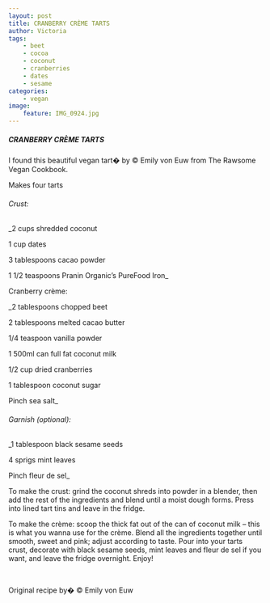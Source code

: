 ```yaml
---
layout: post
title: CRANBERRY CRÈME TARTS
author: Victoria
tags:
    - beet
    - cocoa
    - coconut
    - cranberries
    - dates
    - sesame
categories:
    - vegan
image:
    feature: IMG_0924.jpg
---
```

##### _CRANBERRY CRÈME TARTS_

I found this beautiful vegan tart� by © Emily von Euw from The Rawsome Vegan Cookbook.

Makes four tarts

###### Crust:

_2 cups shredded coconut
  
1 cup dates
  
3 tablespoons cacao powder
  
1 1/2 teaspoons Pranin Organic&#8217;s PureFood Iron_

Cranberry crème:
  
_2 tablespoons chopped beet
  
2 tablespoons melted cacao butter
  
1/4 teaspoon vanilla powder
  
1 500ml can full fat coconut milk
  
1/2 cup dried cranberries
  
1 tablespoon coconut sugar
  
Pinch sea salt_

###### Garnish (optional):

_1 tablespoon black sesame seeds
  
4 sprigs mint leaves
  
Pinch fleur de sel_

To make the crust: grind the coconut shreds into powder in a blender, then add the rest of the ingredients and blend until a moist dough forms. Press into lined tart tins and leave in the fridge.

To make the crème: scoop the thick fat out of the can of coconut milk &#8211; this is what you wanna use for the crème. Blend all the ingredients together until smooth, sweet and pink; adjust according to taste. Pour into your tarts crust, decorate with black sesame seeds, mint leaves and fleur de sel if you want, and leave the fridge overnight. Enjoy!






&nbsp;

Original recipe by� © Emily von Euw